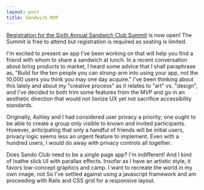 ```yaml
---
layout: post
title: Sandwich MVP
---
```

[Registration for the Sixth Annual Sandwich Club Summit](http://sandwich-club.org/2017-sandwich-club-summit/) is now open! The Summit is free to attend but registration is required as seating is limited.

I'm excited to present an app I've been working on that will help you find a friend with whom to share a sandwich at lunch. In a recent conversation about bring products to market, I heard some advice that I shall paraphrase as, "Build for the ten people you can strong-arm into using your app, not the 10,000 users you think you may one day acquire." I've been thinking about this lately and about my "creative process" as it relates to "art" vs. "design", and I've decided to both trim some features from the MVP and go in an aesthetic direction that would not lionize UX yet not sacrifice accessibility standards.

Originally, Ashley and I had considered user privacy a priority; one ought to be able to create a group only visible to known and invited participants. However, anticipating that only a handful of friends will be initial users, privacy logic seems less an urgent feature to implement. Even with a hundred users, I would do away with privacy controls all together.

Does Sando Club need to be a single page app? I'm indifferent! And I kind of loathe slick UI with parallax effects. Insofar as I have an artistic style, it favors low-concept graphics and camp. I want to recreate the world in my own image, not  So I've settled against using a javascript framework and am proceeding with Rails and CSS grid for a responsive layout. 
